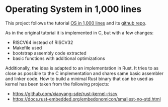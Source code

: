 # Operating System in 1,000 lines

This project follows the tutorial [OS in 1,000 lines][tutorial] and its 
[github repo][repo].

As in the original tutorial it is implemented in C, but with a few changes:
* RISCV64 instead of RISCV32
* Makefile used
* bootstrap assembly code extracted
* basic functions with additional optimizations

Additionally, the idea is adapted to an implementation in Rust. It tries to 
as close as possible to the C implementation and shares same basic assembler
and linker code. How to build a minimal Rust binary that can be used as kernel
has been taken from the following projects:
* https://github.com/xiaoyang-sde/rust-kernel-riscv
* https://docs.rust-embedded.org/embedonomicon/smallest-no-std.html

[tutorial]: https://operating-system-in-1000-lines.vercel.app
[repo]: https://github.com/nuta/operating-system-in-1000-lines
